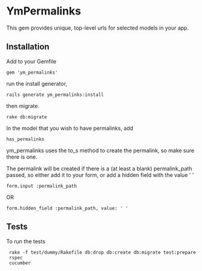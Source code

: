 # YmPermalinks

This gem provides unique, top-level urls for selected models in your app.

## Installation

Add to your Gemfile
```
gem 'ym_permalinks'
```
run the install generator,
```
rails generate ym_permalinks:install
```
then migrate.
```
rake db:migrate
```
In the model that you wish to have permalinks, add

```
has_permalinks
```

ym_permalinks uses the to_s method to create the permalink, so make sure there is one.

The permalink will be created if there is a (at least a blank) permalink_path passed, so either add it to your form, or add a hidden field with the value ' '

```
form.input :permalink_path
```
OR
```
form.hidden_field :permalink_path, value: ' '
```


## Tests
To run the tests
```
 rake -f test/dummy/Rakefile db:drop db:create db:migrate test:prepare
 rspec
 cucumber
```
